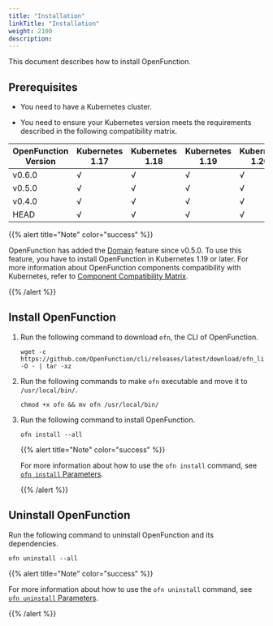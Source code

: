 ```yaml
---
title: "Installation"
linkTitle: "Installation"
weight: 2100
description:
---
```


This document describes how to install OpenFunction.

## Prerequisites

- You need to have a Kubernetes cluster.

- You need to ensure your Kubernetes version meets the requirements described in the following compatibility matrix. 

| OpenFunction Version | Kubernetes 1.17 | Kubernetes 1.18 | Kubernetes 1.19 | Kubernetes 1.20+ |
| -------------------- | --------------- | --------------- | --------------- | ---------------- |
| v0.6.0               | √               | √               | √               | √                |
| v0.5.0               | √               | √               | √               | √                |
| v0.4.0               | √               | √               | √               | √                |
| HEAD                 | √               | √               | √               | √                |

{{% alert title="Note" color="success" %}}

OpenFunction has added the [Domain](../../concepts/domain) feature since v0.5.0. To use this feature, you have to install OpenFunction in Kubernetes 1.19 or later. For more information about OpenFunction components compatibility with Kubernetes, refer to [Component Compatibility Matrix](../../best-practices/customize-components#component-compatibility-matrix).

{{% /alert %}}

## Install OpenFunction

1. Run the following command to download `ofn`, the CLI of OpenFunction.

   ```shell
   wget -c  https://github.com/OpenFunction/cli/releases/latest/download/ofn_linux_amd64.tar.gz -O - | tar -xz
   ```

2. Run the following commands to make `ofn` executable and move it to `/usr/local/bin/`.

   ```shell
   chmod +x ofn && mv ofn /usr/local/bin/
   ```

3. Run the following command to install OpenFunction.

   ```shell
   ofn install --all
   ```

   {{% alert title="Note" color="success" %}}

   For more information about how to use the `ofn install` command, see [`ofn install` Parameters](../../user-guide/cli#ofn-install-parameters).

   {{% /alert %}}

## Uninstall OpenFunction

Run the following command to uninstall OpenFunction and its dependencies.

```shell
ofn uninstall --all
```

{{% alert title="Note" color="success" %}}

For more information about how to use the `ofn uninstall` command, see [`ofn uninstall` Parameters](../../user-guide/cli#ofn-uninstall-parameters).

{{% /alert %}}

